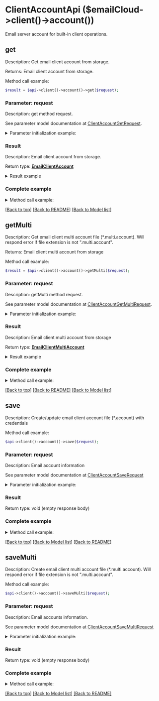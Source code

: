 # ClientAccountApi ($emailCloud->client()->account())

Email server account for built-in client operations.

## **get**

Description: Get email client account from storage.

Returns: Email client account from storage.

Method call example:
```php
$result = $api->client()->account()->get($request);
```

### Parameter: request

Description: get method request.

See parameter model documentation at [ClientAccountGetRequest](ClientAccountGetRequest.md).

<details>
    <summary>Parameter initialization example:</summary>

```php
$request = Models::ClientAccountGetRequest()
    ->file_name('email.account')
    ->folder('email/account/location/on/storage')
    ->storage('First Storage')
    ->build();
```

</details>

### Result

Description: Email client account from storage.

Return type: [**EmailClientAccount**](EmailClientAccount.md)

<details>
    <summary>Result example</summary>

```php
$result = Models::emailClientAccount()
    ->host('smtp.example.com')
    ->port(465)
    ->securityOptions('SSLAuto')
    ->protocolType('SMTP')
    ->credentials(Models::emailClientAccountOauthCredentials()
        ->clientId('clientId')
        ->clientSecret('clientSecret')
        ->refreshToken('refreshToken')
        ->login('example@example.com')
        ->build())
    ->build();
```
</details>

### Complete example

<details>
    <summary>Method call example:</summary>

```php
$api = new EmailCloud($appKey, $appSid);

// Prepare parameters:
$file_name = ;
$folder = ;
$storage = ;

// Call method:
$result = $api->client()->account().get($request);

// Result example:
$result = Models::emailClientAccount()
    ->host('smtp.example.com')
    ->port(465)
    ->securityOptions('SSLAuto')
    ->protocolType('SMTP')
    ->credentials(Models::emailClientAccountOauthCredentials()
        ->clientId('clientId')
        ->clientSecret('clientSecret')
        ->refreshToken('refreshToken')
        ->login('example@example.com')
        ->build())
    ->build();
```

</details>

[[Back to top]](#)  [[Back to README]](README.md) [[Back to Model list]](Models.md)

## **getMulti**

Description: Get email client multi account file (*.multi.account). Will respond error if file extension is not \".multi.account\".

Returns: Email client multi account from storage

Method call example:
```php
$result = $api->client()->account()->getMulti($request);
```

### Parameter: request

Description: getMulti method request.

See parameter model documentation at [ClientAccountGetMultiRequest](ClientAccountGetMultiRequest.md).

<details>
    <summary>Parameter initialization example:</summary>

```php
$request = Models::ClientAccountGetMultiRequest()
    ->file_name('email.multi.account')
    ->folder('email/account/location/on/storage')
    ->storage('First Storage')
    ->build();
```

</details>

### Result

Description: Email client multi account from storage

Return type: [**EmailClientMultiAccount**](EmailClientMultiAccount.md)

<details>
    <summary>Result example</summary>

```php
$result = Models::emailClientMultiAccount()
    ->receiveAccounts(array(
        Models::emailClientAccount()
            ->host('imap.gmail.com')
            ->port(993)
            ->securityOptions('SSLAuto')
            ->credentials(Models::emailClientAccountPasswordCredentials()
                ->password('password')
                ->login('example@gmail.com')
                ->build())
            ->build(),
        Models::emailClientAccount()
            ->host('exchange@outlook.com')
            ->port(443)
            ->protocolType('EWS')
            ->credentials(Models::emailClientAccountOauthCredentials()
                ->clientId('clientId')
                ->clientSecret('clientSecret')
                ->refreshToken('refreshToken')
                ->login('example@outlook.com')
                ->build())
            ->build()))
    ->sendAccount(Models::emailClientAccount()
        ->host('smtp.gmail.com')
        ->port(465)
        ->securityOptions('SSLAuto')
        ->protocolType('SMTP')
        ->credentials(Models::emailClientAccountPasswordCredentials()
            ->password('password')
            ->login('example@gmail.com')
            ->build())
        ->build())
    ->build();
```
</details>

### Complete example

<details>
    <summary>Method call example:</summary>

```php
$api = new EmailCloud($appKey, $appSid);

// Prepare parameters:
$file_name = ;
$folder = ;
$storage = ;

// Call method:
$result = $api->client()->account().getMulti($request);

// Result example:
$result = Models::emailClientMultiAccount()
    ->receiveAccounts(array(
        Models::emailClientAccount()
            ->host('imap.gmail.com')
            ->port(993)
            ->securityOptions('SSLAuto')
            ->credentials(Models::emailClientAccountPasswordCredentials()
                ->password('password')
                ->login('example@gmail.com')
                ->build())
            ->build(),
        Models::emailClientAccount()
            ->host('exchange@outlook.com')
            ->port(443)
            ->protocolType('EWS')
            ->credentials(Models::emailClientAccountOauthCredentials()
                ->clientId('clientId')
                ->clientSecret('clientSecret')
                ->refreshToken('refreshToken')
                ->login('example@outlook.com')
                ->build())
            ->build()))
    ->sendAccount(Models::emailClientAccount()
        ->host('smtp.gmail.com')
        ->port(465)
        ->securityOptions('SSLAuto')
        ->protocolType('SMTP')
        ->credentials(Models::emailClientAccountPasswordCredentials()
            ->password('password')
            ->login('example@gmail.com')
            ->build())
        ->build())
    ->build();
```

</details>

[[Back to top]](#)  [[Back to README]](README.md) [[Back to Model list]](Models.md)

## save

Description: Create/update email client account file (*.account) with credentials


Method call example:
```php
$api->client()->account()->save($request);
```

### Parameter: request

Description: Email account information

See parameter model documentation at [ClientAccountSaveRequest](ClientAccountSaveRequest.md)

<details>
    <summary>Parameter initialization example:</summary>
    
```php
$request = Models::clientAccountSaveRequest()
    ->storageFile(Models::storageFileLocation()
        ->fileName('email.account')
        ->storage('First Storage')
        ->folderPath('file/location/folder/on/storage')
        ->build())
    ->value(Models::emailClientAccount()
        ->host('smtp.example.com')
        ->port(465)
        ->securityOptions('SSLAuto')
        ->protocolType('SMTP')
        ->credentials(Models::emailClientAccountOauthCredentials()
            ->clientId('clientId')
            ->clientSecret('clientSecret')
            ->refreshToken('refreshToken')
            ->login('example@example.com')
            ->build())
        ->build())
    ->build();
```

</details>


### Result

Return type: void (empty response body)

### Complete example

<details>
    <summary>Method call example:</summary>

```php
$api = new EmailCloud($appKey, $appSid);

// Prepare parameters:
$request = Models::clientAccountSaveRequest()
    ->storageFile(Models::storageFileLocation()
        ->fileName('email.account')
        ->storage('First Storage')
        ->folderPath('file/location/folder/on/storage')
        ->build())
    ->value(Models::emailClientAccount()
        ->host('smtp.example.com')
        ->port(465)
        ->securityOptions('SSLAuto')
        ->protocolType('SMTP')
        ->credentials(Models::emailClientAccountOauthCredentials()
            ->clientId('clientId')
            ->clientSecret('clientSecret')
            ->refreshToken('refreshToken')
            ->login('example@example.com')
            ->build())
        ->build())
    ->build();

// Call method:
$api->client()->account().save($request);
```

</details>

[[Back to top]](#) [[Back to Model list]](Models.md) [[Back to README]](README.md)
## saveMulti

Description: Create email client multi account file (*.multi.account). Will respond error if file extension is not \".multi.account\".


Method call example:
```php
$api->client()->account()->saveMulti($request);
```

### Parameter: request

Description: Email accounts information.

See parameter model documentation at [ClientAccountSaveMultiRequest](ClientAccountSaveMultiRequest.md)

<details>
    <summary>Parameter initialization example:</summary>
    
```php
$request = Models::clientAccountSaveMultiRequest()
    ->storageFile(Models::storageFileLocation()
        ->fileName('email.multi.account')
        ->storage('First Storage')
        ->folderPath('file/location/folder/on/storage')
        ->build())
    ->value(Models::emailClientMultiAccount()
        ->receiveAccounts(array(
            Models::emailClientAccount()
                ->host('imap.gmail.com')
                ->port(993)
                ->securityOptions('SSLAuto')
                ->credentials(Models::emailClientAccountPasswordCredentials()
                    ->password('password')
                    ->login('example@gmail.com')
                    ->build())
                ->build(),
            Models::emailClientAccount()
                ->host('exchange@outlook.com')
                ->port(443)
                ->protocolType('EWS')
                ->credentials(Models::emailClientAccountOauthCredentials()
                    ->clientId('clientId')
                    ->clientSecret('clientSecret')
                    ->refreshToken('refreshToken')
                    ->login('example@outlook.com')
                    ->build())
                ->build()))
        ->sendAccount(Models::emailClientAccount()
            ->host('smtp.gmail.com')
            ->port(465)
            ->securityOptions('SSLAuto')
            ->protocolType('SMTP')
            ->credentials(Models::emailClientAccountPasswordCredentials()
                ->password('password')
                ->login('example@gmail.com')
                ->build())
            ->build())
        ->build())
    ->build();
```

</details>


### Result

Return type: void (empty response body)

### Complete example

<details>
    <summary>Method call example:</summary>

```php
$api = new EmailCloud($appKey, $appSid);

// Prepare parameters:
$request = Models::clientAccountSaveMultiRequest()
    ->storageFile(Models::storageFileLocation()
        ->fileName('email.multi.account')
        ->storage('First Storage')
        ->folderPath('file/location/folder/on/storage')
        ->build())
    ->value(Models::emailClientMultiAccount()
        ->receiveAccounts(array(
            Models::emailClientAccount()
                ->host('imap.gmail.com')
                ->port(993)
                ->securityOptions('SSLAuto')
                ->credentials(Models::emailClientAccountPasswordCredentials()
                    ->password('password')
                    ->login('example@gmail.com')
                    ->build())
                ->build(),
            Models::emailClientAccount()
                ->host('exchange@outlook.com')
                ->port(443)
                ->protocolType('EWS')
                ->credentials(Models::emailClientAccountOauthCredentials()
                    ->clientId('clientId')
                    ->clientSecret('clientSecret')
                    ->refreshToken('refreshToken')
                    ->login('example@outlook.com')
                    ->build())
                ->build()))
        ->sendAccount(Models::emailClientAccount()
            ->host('smtp.gmail.com')
            ->port(465)
            ->securityOptions('SSLAuto')
            ->protocolType('SMTP')
            ->credentials(Models::emailClientAccountPasswordCredentials()
                ->password('password')
                ->login('example@gmail.com')
                ->build())
            ->build())
        ->build())
    ->build();

// Call method:
$api->client()->account().saveMulti($request);
```

</details>

[[Back to top]](#) [[Back to Model list]](Models.md) [[Back to README]](README.md)
